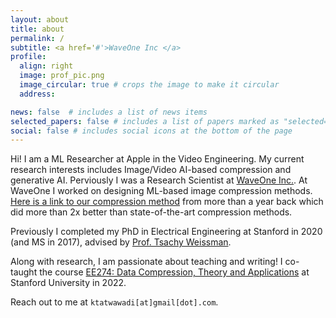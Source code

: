```yaml
---
layout: about
title: about
permalink: /
subtitle: <a href='#'>WaveOne Inc </a>
profile:
  align: right
  image: prof_pic.png
  image_circular: true # crops the image to make it circular
  address: 

news: false  # includes a list of news items
selected_papers: false # includes a list of papers marked as "selected={true}"
social: false # includes social icons at the bottom of the page
---
```

Hi! I am a ML Researcher at Apple in the Video Engineering. My current research interests includes Image/Video AI-based compression and generative AI. Perviously I was a Research Scientist at [WaveOne Inc.](). At WaveOne I worked on designing ML-based image compression methods. [Here is a link to our compression method](https://wave-one.github.io/iframe_comparisons/) from more than a year back which did more than 2x better than state-of-the-art compression methods. 

Previously I completed my PhD in Electrical Engineering at Stanford in 2020 (and MS in 2017), advised by [Prof. Tsachy Weissman](). 

Along with research, I am passionate about teaching and writing! I co-taught the course [EE274: Data Compression, Theory and Applications](https://stanforddatacompressionclass.github.io/Fall22/) at Stanford University in 2022. 


Reach out to me at `ktatwawadi[at]gmail[dot].com`. 

